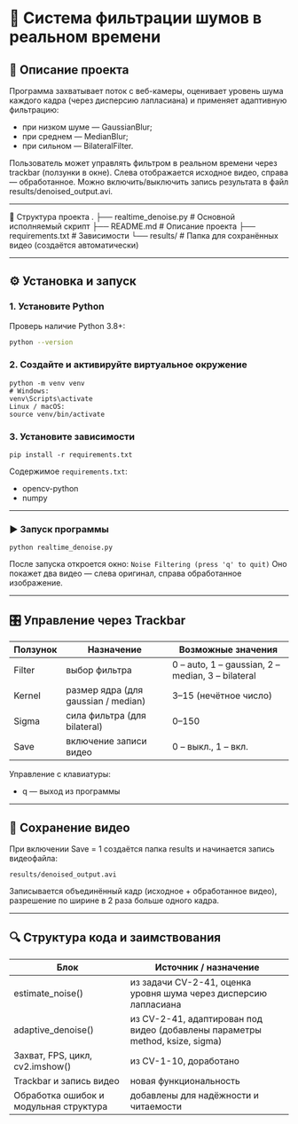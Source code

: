 # 🎥 Система фильтрации шумов в реальном времени

## 📘 Описание проекта

Программа захватывает поток с веб-камеры, оценивает уровень шума каждого кадра (через дисперсию лапласиана) и применяет адаптивную фильтрацию:

- при низком шуме — GaussianBlur;
- при среднем — MedianBlur;
- при сильном — BilateralFilter.

Пользователь может управлять фильтром в реальном времени через trackbar (ползунки в окне).
Слева отображается исходное видео, справа — обработанное.
Можно включить/выключить запись результата в файл results/denoised_output.avi.

---

📂 Структура проекта
.
├── realtime_denoise.py          # Основной исполняемый скрипт
├── README.md                    # Описание проекта
├── requirements.txt             # Зависимости
└── results/                     # Папка для сохранённых видео (создаётся автоматически)

---

## ⚙️ Установка и запуск

### 1. Установите Python

Проверь наличие Python 3.8+:

```bash
python --version
```

### 2. Создайте и активируйте виртуальное окружение

```
python -m venv venv
# Windows:
venv\Scripts\activate
Linux / macOS:
source venv/bin/activate
```

### 3. Установите зависимости

```
pip install -r requirements.txt
```

Содержимое ```requirements.txt```:

- opencv-python
- numpy

---

### ▶ Запуск программы

```
python realtime_denoise.py
```

После запуска откроется окно:
```Noise Filtering (press 'q' to quit)```
Оно покажет два видео — слева оригинал, справа обработанное изображение.

---

## 🎛 Управление через Trackbar

|Ползунок	|Назначение	                            |Возможные значения|
|-----------|---------------------------------------|-------------|
|Filter 	|выбор фильтра	                        |0 – auto, 1 – gaussian, 2 – median, 3 – bilateral|
|Kernel	    |размер ядра (для gaussian / median)	|3–15 (нечётное число)|
|Sigma	    |сила фильтра (для bilateral)	        |0–150|
|Save	    |включение записи видео	                |0 – выкл., 1 – вкл.|

Управление с клавиатуры:

- q — выход из программы

---

## 💾 Сохранение видео

При включении Save = 1 создаётся папка results
и начинается запись видеофайла:

```results/denoised_output.avi```

Записывается объединённый кадр (исходное + обработанное видео),
разрешение по ширине в 2 раза больше одного кадра.

---

## 🔍 Структура кода и заимствования

|Блок	                                |Источник / назначение|
|---------------------------------------|-------------|
|estimate_noise()	                    |из задачи CV-2-41, оценка уровня шума через дисперсию лапласиана|
|adaptive_denoise()	                    |из CV-2-41, адаптирован под видео (добавлены параметры method, ksize, sigma)|
|Захват, FPS, цикл, cv2.imshow()	    |из CV-1-10, доработано|
|Trackbar и запись видео	            |новая функциональность|
|Обработка ошибок и модульная структура	|добавлены для надёжности и читаемости|
